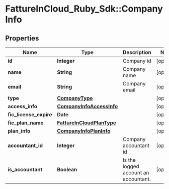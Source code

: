 # FattureInCloud_Ruby_Sdk::CompanyInfo

## Properties

| Name | Type | Description | Notes |
| ---- | ---- | ----------- | ----- |
| **id** | **Integer** | Company id | [optional] |
| **name** | **String** | Company name | [optional] |
| **email** | **String** | Company email | [optional] |
| **type** | [**CompanyType**](CompanyType.md) |  | [optional] |
| **access_info** | [**CompanyInfoAccessInfo**](CompanyInfoAccessInfo.md) |  | [optional] |
| **fic_license_expire** | **Date** |  | [optional] |
| **fic_plan_name** | [**FattureInCloudPlanType**](FattureInCloudPlanType.md) |  | [optional] |
| **plan_info** | [**CompanyInfoPlanInfo**](CompanyInfoPlanInfo.md) |  | [optional] |
| **accountant_id** | **Integer** | Company accountant id | [optional] |
| **is_accountant** | **Boolean** | Is the logged account an accountant. | [optional] |


